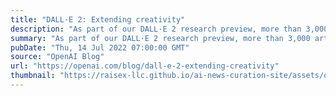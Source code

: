 ```yaml
---
title: "DALL·E 2: Extending creativity"
description: "As part of our DALL·E 2 research preview, more than 3,000 artists from more than 118 countries have incorporated DALL·E into their creative workflows. The artists in our early access group have helped us discover new uses for DALL·E and have served as key voices as we’ve made decisions about DALL·E’s features."
summary: "As part of our DALL·E 2 research preview, more than 3,000 artists from more than 118 countries have incorporated DALL·E into their creative workflows. The artists in our early access group have helped us discover new uses for DALL·E and have served as key voices as we’ve made decisions about DALL·E’s features."
pubDate: "Thu, 14 Jul 2022 07:00:00 GMT"
source: "OpenAI Blog"
url: "https://openai.com/blog/dall-e-2-extending-creativity"
thumbnail: "https://raisex-llc.github.io/ai-news-curation-site/assets/openai_logo.png"
---
```


